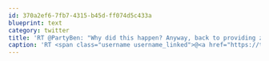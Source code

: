 ```yaml
---
id: 370a2ef6-7fb7-4315-b45d-ff074d5c433a
blueprint: text
category: twitter
title: 'RT @PartyBen: "Why did this happen? Anyway, back to providing zero public mental health service and easy gun access" -America'
caption: 'RT <span class="username username_linked">@<a href="https://twitter.com/PartyBen" title="Parody Ben">PartyBen</a></span>: "Why did this happen? Anyway, back to providing zero public mental health service and easy gun access" -America'
---
```

